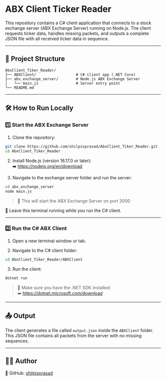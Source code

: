 # ABX Client Ticker Reader

This repository contains a C# client application that connects to a stock exchange server (ABX Exchange Server) running on Node.js. The client requests ticker data, handles missing packets, and outputs a complete JSON file with all received ticker data in sequence.

---

## 📁 Project Structure

```
AbxClient_Tiker_Reader/
├── ABXClient/                  # C# client app (.NET Core)
├── abx_exchange_server/        # Node.js ABX Exchange Server
│   └── main.js                 # Server entry point
└── README.md
```

---

## 🛠 How to Run Locally

### 1️⃣ Start the ABX Exchange Server

1. Clone the repository:
```bash
git clone https://github.com/shilpisprasad/AbxClient_Tiker_Reader.git
cd AbxClient_Tiker_Reader
```

2. Install Node.js (version 16.17.0 or later):  
➡️ https://nodejs.org/en/download

3. Navigate to the exchange server folder and run the server:
```bash
cd abx_exchange_server
node main.js
```
> 📌 This will start the ABX Exchange Server on port 3000

🔁 Leave this terminal running while you run the C# client.

---

### 2️⃣ Run the C# ABX Client

1. Open a new terminal window or tab.

2. Navigate to the C# client folder:
```bash
cd AbxClient_Tiker_Reader/ABXClient
```

3. Run the client:
```bash
dotnet run
```
> 📝 Make sure you have the .NET SDK installed:  
➡️ https://dotnet.microsoft.com/download

---

## 📤 Output

The client generates a file called `output.json` inside the `ABXClient` folder.  
This JSON file contains all packets from the server with no missing sequences.

---

## 🙋‍♀️ Author

🔗 GitHub: [shilpisprasad](https://github.com/shilpisprasad)
